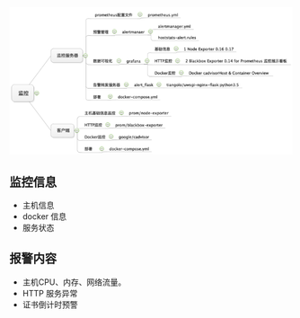 ![](/assets/本项目结构.png)

## 监控信息

* 主机信息
* docker 信息
* 服务状态

## 报警内容

* 主机CPU、内存、网络流量。
* HTTP 服务异常
* 证书倒计时预警



